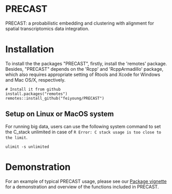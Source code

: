 # PRECAST
PRECAST: a probabilistic embedding and clustering with alignment for spatial transcriptomics data integration.

# Installation

To install the the packages "PRECAST", firstly, install the 'remotes' package. Besides, "PRECAST" depends on the 'Rcpp' and 'RcppArmadillo' package, which also requires appropriate setting of Rtools and Xcode for Windows and Mac OS/X, respectively.
```{Rmd}
# Install it from github
install.packages("remotes")
remotes::install_github("feiyoung/PRECAST")
```
## Setup on Linux or MacOS system
For running big data, users can use the following system command to set the C_stack unlimited in case of `R Error: C stack usage is too close to the limit`.
```{Linux}
ulimit -s unlimited
```

# Demonstration

For an example of typical PRECAST usage, please see our [Package vignette](https://feiyoung.github.io/PRECAST/index.html) for a demonstration and overview of the functions included in PRECAST.